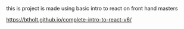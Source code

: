 this is project is made using basic intro to react on front hand masters

https://btholt.github.io/complete-intro-to-react-v6/
